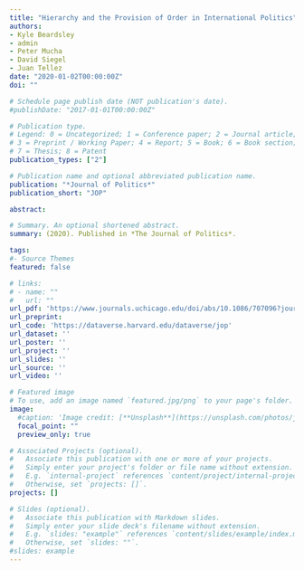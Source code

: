 ```yaml
---
title: "Hierarchy and the Provision of Order in International Politics"
authors:
- Kyle Beardsley
- admin
- Peter Mucha
- David Siegel
- Juan Tellez
date: "2020-01-02T00:00:00Z"
doi: ""

# Schedule page publish date (NOT publication's date).
#publishDate: "2017-01-01T00:00:00Z"

# Publication type.
# Legend: 0 = Uncategorized; 1 = Conference paper; 2 = Journal article;
# 3 = Preprint / Working Paper; 4 = Report; 5 = Book; 6 = Book section;
# 7 = Thesis; 8 = Patent
publication_types: ["2"]

# Publication name and optional abbreviated publication name.
publication: "*Journal of Politics*"
publication_short: "JOP"

abstract: 

# Summary. An optional shortened abstract.
summary: (2020). Published in *The Journal of Politics*.

tags:
#- Source Themes
featured: false

# links:
# - name: ""
#   url: ""
url_pdf: 'https://www.journals.uchicago.edu/doi/abs/10.1086/707096?journalCode=jop'
url_preprint: 
url_code: 'https://dataverse.harvard.edu/dataverse/jop'
url_dataset: ''
url_poster: ''
url_project: ''
url_slides: ''
url_source: ''
url_video: ''

# Featured image
# To use, add an image named `featured.jpg/png` to your page's folder. 
image:
  #caption: 'Image credit: [**Unsplash**](https://unsplash.com/photos/jdD8gXaTZsc)'
  focal_point: ""
  preview_only: true

# Associated Projects (optional).
#   Associate this publication with one or more of your projects.
#   Simply enter your project's folder or file name without extension.
#   E.g. `internal-project` references `content/project/internal-project/index.md`.
#   Otherwise, set `projects: []`.
projects: []

# Slides (optional).
#   Associate this publication with Markdown slides.
#   Simply enter your slide deck's filename without extension.
#   E.g. `slides: "example"` references `content/slides/example/index.md`.
#   Otherwise, set `slides: ""`.
#slides: example
---
```


